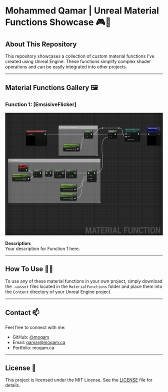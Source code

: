 # Mohammed Qamar | Unreal Material Functions Showcase 🎮🎨

## About This Repository

This repository showcases a collection of custom material functions I've created using Unreal Engine. These functions simplify complex shader operations and can be easily integrated into other projects.

---

## Material Functions Gallery 🖼️

### Function 1: [EmsisiveFlicker]
![EmsisiveFlicker 1](images/mohammedqamar_materialfunction_emissiveflicker_A.png)

**Description:**  
Your description for Function 1 here.

---

## How To Use 👨‍💻

To use any of these material functions in your own project, simply download the `.uasset` files located in the `MaterialFunctions` folder and place them into the `Content` directory of your Unreal Engine project.

---

## Contact 📫

Feel free to connect with me:

- GitHub: [@moqam](https://github.com/moqam)
- Email: qamar@moqam.ca
- Portfolio: moqam.ca

---

## License 📝

This project is licensed under the MIT License. See the [LICENSE](LICENSE.md) file for details.
